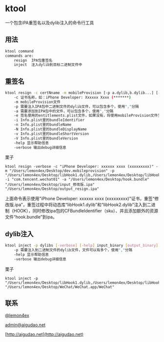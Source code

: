 # ktool
一个包含iPA重签名以及dylib注入的命令行工具

## 用法

```bash
ktool command
commands are:
	resign	IPA包重签名
	inject	注入dylib到目标二进制文件中
```

## 重签名

```bash
ktool resign -c certNname -m mobileProvision [-p a.dylib,b.dylib...] [-a a.dylib,b.dylib...] [-e entitlements.plist] [-i bundleIdentifier] [-n bundleName] [-N bundleDisplayName] [-v bundleShortVersion] [-V bundleVersion] [-verbose] [-help] input_file output_file
	-c 证书名称，如：iPhone Developer: Xxxxxx Xxxx (*******)
	-m mobileProvision文件
	-p 需要注入IPA包中二进制文件的dylib文件，可以包含多个，使用","分隔
	-a 需要添加到IPA包中的文件，可以包含多个，使用","分隔
	-e 签名使用的entitlements.plist文件，如果没有，将使用mobileProvision文件生成
	-i Info.plist里的bundleIdentifier
	-n Info.plist里的bundleName
	-N Info.plist里的bundleDisplayName
	-v Info.plist里的bundleShortVersion
	-V Info.plist里的bundleVersion
	-help 显示帮助信息
	-verbose 输出debug详细信息
```
栗子
```
ktool resign -verbose -c "iPhone Developer: xxxxxx xxxx (xxxxxxxxx)" -m "/Users/lemon4ex/Desktop/dev.mobileprovision" -p "/Users/lemon4ex/Desktop/libHook1.dylib,/Users/lemon4ex/Desktop/libHook2.dylib" -i "com.tencent.wechat01" -a "/Users/lemon4ex/Desktop/hook.bundle" "/Users/lemon4ex/Desktop/input_修改版.ipa" "/Users/lemon4ex/Desktop/output_resign.ipa"
```
上面命令表示使用"iPhone Developer: xxxxxx xxxx (xxxxxxxxx)"证书，重签“修改版.ipa”，重签过程中将动态库“libHook1.dylib”和“libHook2.dylib”注入到二进制（HOOK），同时修改ipa包的CFBundleIdentifier（sku）、并且添加额外的资源文件“hook.bundle”到ipa。

## dylib注入

```bash
ktool inject -p dylibs [-verbose] [-help] input_binary [output_binary]
    -p 需要注入到二进制文件的dylib文件，文件可以有多个，使用","分隔
	-help 显示帮助信息
	-verbose 输出debug详细信息
```
栗子
```
ktool inject -p "/Users/lemon4ex/Desktop/libHook1.dylib,/Users/lemon4ex/Desktop/libHook2.dylib" "/Users/lemon4ex/Desktop/WeChat/WeChat.app/WeChat"
```

## 联系
[@lemon4ex](http://weibo.com/lemon4ex)

[admin@aigudao.net](mailto:admin@aigudao.net)

[http://aigudao.net](http://aigudao.net)
